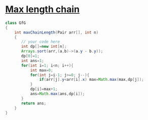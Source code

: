 # [**Max length chain**](https://practice.geeksforgeeks.org/problems/max-length-chain/1#)

 
```java
class GfG
{
    int maxChainLength(Pair arr[], int n)
    {
       // your code here
       int dp[]=new int[n];
       Arrays.sort(arr,(a,b)->(a.y - b.y));
       dp[0]=1;
       int ans=1;
       for(int i=1; i<n; i++){
           int max=0;
           for(int j=i-1; j>=0; j--){
               if(arr[j].y<arr[i].x) max=Math.max(max,dp[j]);
           }
           dp[i]=max+1;
           ans=Math.max(ans,dp[i]);
       }
       return ans;
    }
}
```
